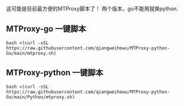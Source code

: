 这可能是目前最方便的MTProxy脚本了！
两个版本，go不能用就换python.

## MTProxy-go 一键脚本
```
bash <(curl -sSL https://raw.githubusercontent.com/qiangweihewu/MTProxy-python-Go/main/mtproxy.sh)
```

## MTProxy-python 一键脚本
```
bash <(curl -sSL https://raw.githubusercontent.com/qiangweihewu/MTProxy-python-Go/main/Python/mtproxy.sh)
```
